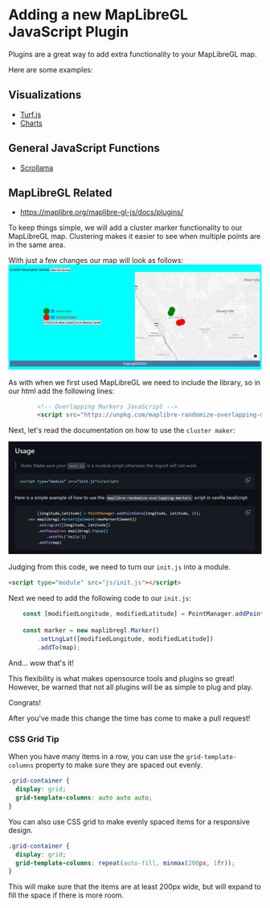 
# Adding a new MapLibreGL JavaScript Plugin

Plugins are a great way to add extra functionality to your MapLibreGL map.

Here are some examples:

## Visualizations
- [Turf.js](https://turfjs.org/)
- [Charts](https://www.chartjs.org/docs/latest/samples/bar/vertical.html)

## General JavaScript Functions
- [Scrollama](https://russellsamora.github.io/scrollama/sticky-side/)

## MapLibreGL Related

- https://maplibre.org/maplibre-gl-js/docs/plugins/

To keep things simple, we will add a cluster marker functionality to our MapLibreGL map. Clustering makes it easier to see when multiple points are in the same area.

With just a few changes our map will look as follows:
![alt text](media/image.png)

As with when we first used MapLibreGL we need to include the library, so in our html add the following lines:

```html title="index.html"
        <!-- Overlapping Markers JavaScript -->
		<script src="https://unpkg.com/maplibre-randomize-overlapping-markers/dist/bundle.js"></script>
```	

Next, let's read the documentation on how to use the `cluster maker`:

![alt text](media/image-1.png)

Judging from this code, we need to turn our `init.js` into a module.

```html
<script type="module" src="js/init.js"></script>
```

Next we need to add the following code to our `init.js`:

```js title="js/init.js"
	const [modifiedLongitude, modifiedLatitude] = PointManager.addPointData(longitude, latitude, 25);

	const marker = new maplibregl.Marker()
		.setLngLat([modifiedLongitude, modifiedLatitude])
		.addTo(map);
```

And... wow that's it!

This flexibility is what makes opensource tools and plugins so great! However, be warned that not all plugins will be as simple to plug and play.

Congrats!

After you've made this change the time has come to make a pull request!

### CSS Grid Tip

When you have many items in a row, you can use the `grid-template-columns` property to make sure they are spaced out evenly.

```css
.grid-container {
  display: grid;
  grid-template-columns: auto auto auto;
}
```

You can also use CSS grid to make evenly spaced items for a responsive design.

```css
.grid-container {
  display: grid;
  grid-template-columns: repeat(auto-fill, minmax(200px, 1fr));
}
```

This will make sure that the items are at least 200px wide, but will expand to fill the space if there is more room.

